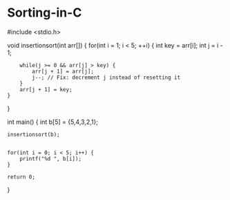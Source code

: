 # Sorting-in-C

#include <stdio.h>

void insertionsort(int arr[]) {
    for(int i = 1; i < 5; ++i) {
        int key = arr[i];
        int j = i - 1;

        while(j >= 0 && arr[j] > key) {
            arr[j + 1] = arr[j];
            j--; // Fix: decrement j instead of resetting it
        }
        arr[j + 1] = key;
    }
}

int main() {
    int b[5] = {5,4,3,2,1};
 
    insertionsort(b);

    
    for(int i = 0; i < 5; i++) {
        printf("%d ", b[i]);
    }

    return 0;
}
